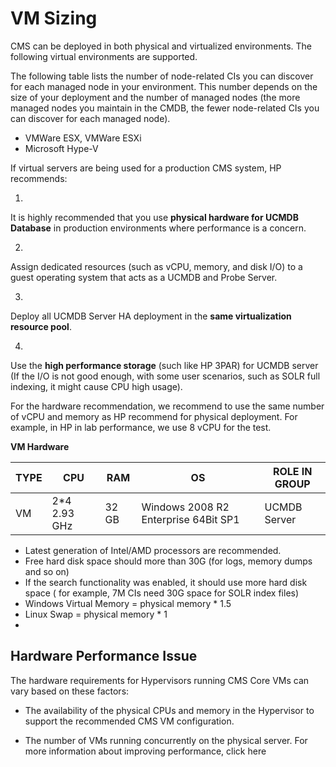 # VM Sizing

CMS can be deployed in both physical and virtualized environments. The following virtual environments are supported.

The following table lists the number of node-related CIs you can discover for each managed node in your environment. This number depends on the size of your deployment and the number of managed nodes (the more managed nodes you maintain in the CMDB, the fewer node-related CIs you can discover for each managed node).

* VMWare ESX, VMWare ESXi
* Microsoft Hype-V

If virtual servers are being used for a production CMS system, HP recommends:

1.
It is highly recommended that you use **physical hardware for UCMDB Database** in production environments where performance is a concern.

2.
Assign dedicated resources (such as vCPU, memory, and disk I/O) to a guest operating system that acts as a UCMDB and Probe Server.

3.
Deploy all UCMDB Server HA deployment in the **same virtualization resource pool**.

4.
Use the **high performance storage** (such like HP 3PAR) for UCMDB server (If the I/O is not good enough, with some user scenarios, such as SOLR full indexing, it might cause CPU high usage).

For the hardware recommendation, we recommend to use the same number of vCPU and memory as HP recommend for physical deployment. For example, in HP in lab performance, we use 8 vCPU for the test.

**VM Hardware**

| TYPE | CPU| RAM | OS | ROLE IN GROUP |
| -- | -- | -- | -- | -- |
| VM | 2*4 2.93 GHz |32 GB |  Windows 2008 R2 Enterprise 64Bit SP1 | UCMDB Server |




* Latest generation of Intel/AMD processors are recommended.
* Free hard disk space should more than 30G (for logs, memory dumps and so on)
* If the search functionality was enabled, it should use more hard disk space ( for example, 7M CIs
need 30G space for SOLR index files)
* Windows Virtual Memory = physical memory * 1.5
* Linux Swap = physical memory * 1
*

## Hardware Performance Issue

The hardware requirements for Hypervisors running CMS Core VMs can vary based on these factors:

* The availability of the physical CPUs and memory in the Hypervisor to support the recommended
CMS VM configuration.

* The number of VMs running concurrently on the physical server. For more information about
improving performance, click here

